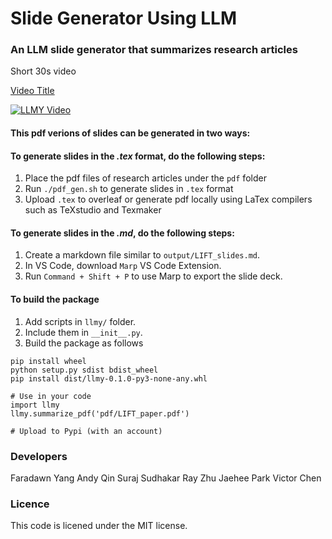 # Slide Generator Using LLM

### An LLM slide generator that summarizes research articles

Short 30s video

[Video Title](LLMY_short_video.MOV)

[![LLMY Video](https://img.youtube.com/vi/IcEGcZFxXbw/0.jpg)](https://www.youtube.com/watch?v=IcEGcZFxXbw)


#### This pdf verions of slides can be generated in two ways:

#### To generate slides in the *.tex* format, do the following steps:
1. Place the pdf files of research articles under the `pdf` folder
2. Run `./pdf_gen.sh` to generate slides in `.tex` format
3. Upload `.tex` to overleaf or generate pdf locally using LaTex compilers such as TeXstudio and Texmaker

#### To generate slides in the *.md*, do the following steps:
1. Create a markdown file similar to `output/LIFT_slides.md`.
2. In VS Code, download `Marp` VS Code Extension.
3. Run `Command + Shift + P` to use Marp to export the slide deck.

#### To build the package
1. Add scripts in `llmy/` folder.
2. Include them in `__init__.py`.
3. Build the package as follows
```
pip install wheel
python setup.py sdist bdist_wheel
pip install dist/llmy-0.1.0-py3-none-any.whl

# Use in your code
import llmy
llmy.summarize_pdf('pdf/LIFT_paper.pdf')

# Upload to Pypi (with an account)
```

### Developers
Faradawn Yang
Andy Qin
Suraj Sudhakar
Ray Zhu
Jaehee Park
Victor Chen

### Licence
This code is licened under the MIT license.
